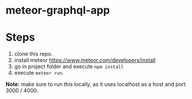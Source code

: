 # meteor-graphql-app

# Steps

1. clone this repo.
2. install meteor https://www.meteor.com/developers/install
3. go in project folder and execute `npm install`
4. execute `meteor run`.

**Note:** make sure to run this locally, as it uses localhost as a host and port 3000 / 4000.
